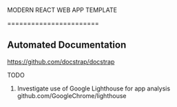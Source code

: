 MODERN REACT WEB APP TEMPLATE

=======================

Automated Documentation
-----------------------
https://github.com/docstrap/docstrap


TODO

1. Investigate use of Google Lighthouse for app analysis github.com/GoogleChrome/lighthouse